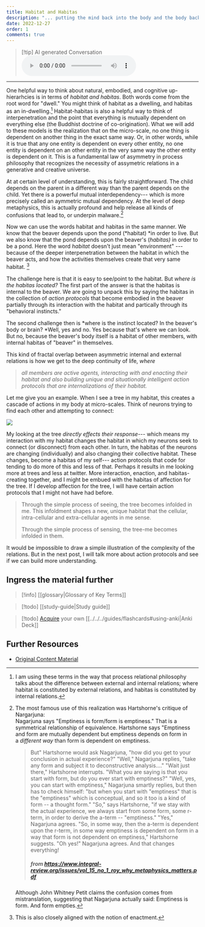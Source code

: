 ```yaml
---
title: Habitat and Habitas
description: "... putting the mind back into the body and the body back into nature"
date: 2022-12-27
order: 1
comments: true
---
```


> [!tip] AI generated Conversation
> <audio controls>
>   <source src="https://www.dropbox.com/scl/fi/va3uyubw9opey0f581rz6/habitat-and-habitas.mp3?rlkey=nbg4j7el81q5zwv4rzmweojv3&raw=1" type="audio/mpeg" >
> </audio>

---

One helpful way to think about natural, embodied, and cognitive up-hierarhcies is in terms of *habitat and habitas*. Both words come from the root word for "dwell." You might think of habitat as a dwelling, and habitas as an in-dwelling.[^1] Habitat-habitas is also a helpful way to think of interpenetration and the point that everything is mutually dependent on everything else (the Buddhist doctrine of co-origination). What we will add to these models is the realization that on the micro-scale, no one thing is dependent on another thing in the exact same way. Or, in other words, while it is true that any one entity is dependent on every other entity, no one entity is dependent on an other entity in the very same way the other entity is dependent on it. This is a fundamental law of asymmetry in process philosophy that recognizes the necessity of assymetric relations in a generative and creative universe.

At at certain level of understanding, this is fairly straightforward. The child depends on the parent in a different way than the parent depends on the child. Yet there is a powerful mutual interdependency--- which is more precisely called an aymmetric mutual dependency. At the level of deep metaphysics, this is actually profound and help release all kinds of confusions that lead to, or underpin malware.[^2]

Now we can use the words habitat and habitas in the same manner. We know that the beaver depends upon the pond (*habitat) *in order to live. But we also know that the pond depends upon the beaver's (*habitas)* in order to be a pond. Here the word *habitat* doesn't just mean "environment" --- because of the deeper interpenetration between the habitat in which the beaver acts, and how the activities themselves create that very same habitat. [^3]

The challenge here is that it is easy to see/point to the habitat. But *where is the habitas located?* The first part of the answer is that the habitas is internal to the beaver. We are going to unpack this by saying the habitas in the collection of *action protocols* that become embodied in the beaver partially through its interaction with the habitat and partically through its "behavioral instincts."

The second challenge then is *where is the instinct located? In the beaver's body or brain? *Well, yes and no. Yes because that's where we can look. But no, because the beaver's body itself is a habitat of other members, with internal habitas of "beaver" in themselves.

This kind of fractal overlap between asymmetric internal and external relations is how we get to the deep continuity of life, *where*

> *all members are active agents, interacting with and enacting their habitat and also building unique and situationally intelligent action protocols that are internalizations of their habitat.*

Let me give you an example. When I see a tree in my habitat, this creates a cascade of actions in my body at micro-scales. Think of neurons trying to find each other and attempting to connect:

![](https://www.youtube-nocookie.com/watch?v=RxBQ1ICEnKE)

My looking at the tree *directly effects their response*--- which means my interaction with my habitat changes the habitat in which my neurons seek to connect (or disconnect) from each other. In turn, the habitas of the neurons are changing (individually) and also changing their collective habitat. These changes, become a habitas of my self--- action protocols that code for tending to do more of this and less of that. Perhaps it results in me looking more at trees and less at twitter. More interaction, enaction, and habitas-creating together, and I might be embued with the habitas of affection for the tree. If I develop affection for the tree, I will have certain action protocols that I might not have had before.

> Through the simple process of seeing, the tree becomes infolded in me. This infoldment shapes a new, unique habitat that the cellular, intra-cellular and extra-cellular agents in me sense.
>
> Through the simple process of sensing, the tree-me becomes infolded in them.

It would be impossible to draw a simple illustration of the complexity of the relations. But in the next post, I will talk more about action protocols and see if we can build more understanding.


## Ingress the material further

> [!info] [[glossary|Glossary of Key Terms]]

> [!todo] [[study-guide|Study guide]]

> [!todo] [Acquire](habitat-and-habitas-deck.apkg) your own [[../../../guides/flashcards#using-anki|Anki Deck]]

## Further Resources

- [Original Content Material](https://bonnittaroy.substack.com/p/a-new-theory-of-the-body-habitat)

[^1]: I am using these terms in the way that process relational philosophy talks about the difference between external and internal relations; where habitat is constituted by external relations, and habitas is constituted by internal relations.

[^2]: The most famous use of this realization was Hartshorne's critique of Nargarjuna:\
Nagarjuna says "Emptiness is form/form is emptiness." That is a symmetrical relationship of equivalence. Hartshorne says "Emptiness and form are mutually dependent but emptiness depends on form in a *different way* than form is dependent on emptiness.
    > But" Hartshorne would ask Nagarjuna, "how did you get to your conclusion in actual experience?" "Well," Nagarjuna replies, "take any form and subject it to deconstructive analysis...." "Wait just there," Hartshorne interrupts. "What you are saying is that you start with form, but do you ever start with emptiness?" "Well, yes, you can start with emptiness," Nagarjuna smartly replies, but then has to check himself: "but when you start with "emptiness" that is the "emptiness" which is conceptual, and so it too is a kind of form -- a thought form." "So," says Hartshorne, "if we stay with the actual experience, we always start from some form, some r-term, in order to derive the a-term -- "emptiness." "Yes," Nagarjuna agrees. "So, in some way, then the a-term is dependent upon the r-term, in some way emptiness is dependent on form in a way that form is not dependent on emptiness," Hartshorne suggests. "Oh yes!" Nagarjuna agrees. And that changes everything!
    >
    > ##### from https://www.integral-review.org/issues/vol_15_no_1_roy_why_metaphysics_matters.pdf
    Although John Whitney Petit claims the confusion comes from mistranslation, suggesting that Nagarjuna actually said: Emptiness is form. And form empties.

[^3]: This is also closely aligned with the notion of enactment.

